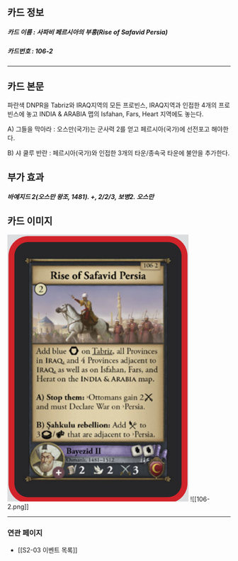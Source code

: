 ## 카드 정보
##### 카드 이름 : 사파비 페르시아의 부흥(Rise of Safavid Persia)
##### 카드번호 : 106-2
---
## 카드 본문

파란색 DNPR을 Tabriz와 IRAQ지역의 모든 프로빈스, IRAQ지역과 인접한 4개의 프로빈스에 놓고 INDIA & ARABIA 맵의 Isfahan, Fars, Heart 지역에도 놓는다.

A) 그들을 막아라 : 오스만(국가)는 군사력 2를 얻고 페르시아(국가)에 선전포고 해야한다.

B) 샤 쿨루 반란 : 페르시아(국가)와 인접한 3개의 타운/종속국 타운에 불안을 추가한다.

## 부가 효과
##### 바예지드 2(오스만 왕조, 1481). +, 2/2/3, 보병2. 오스만

## 카드 이미지
<img src="\Assets\106-2.png"/>
![[106-2.png]]

--- 

### 연관 페이지
- [[S2-03 이벤트 목록]]
